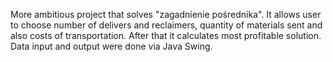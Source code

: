 More ambitious project that solves "zagadnienie pośrednika". It allows user to choose number of delivers and reclaimers, quantity of materials sent and also costs of transportation. 
After that it calculates most profitable solution.
Data input and output were done via Java Swing.

